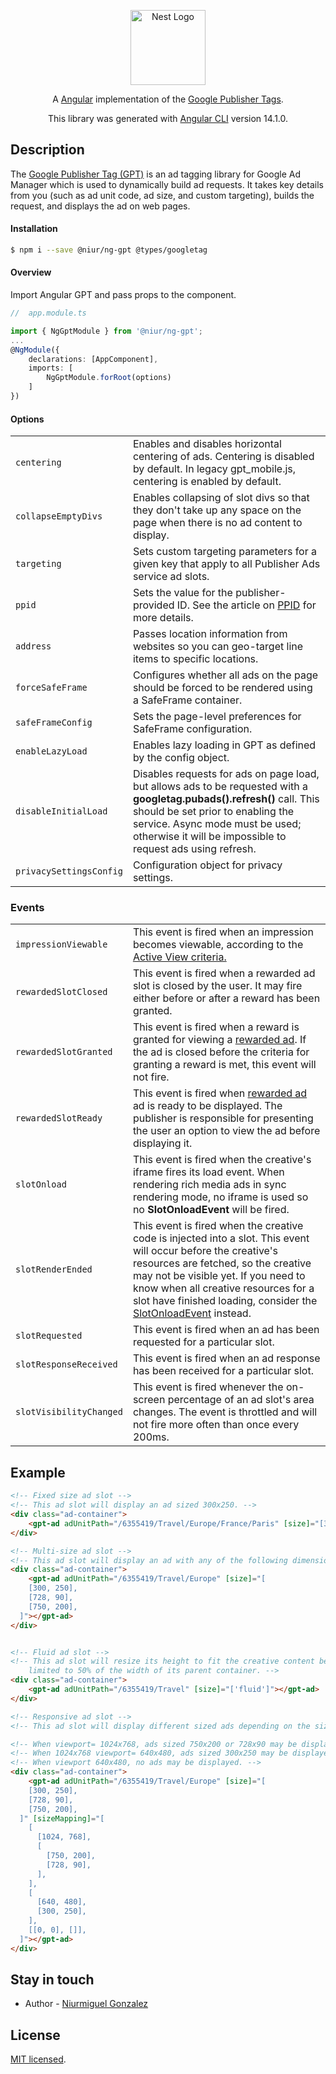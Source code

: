 <p align="center">
  <a href="https://angular.io/" target="blank"><img src="https://angular.io/assets/images/logos/angular/angular.svg" width="120" alt="Nest Logo" /></a>
</p>

<p align="center">A <a href="https://angular.io/" target="_blank">Angular</a> implementation of the <a href="https://developers.google.com/doubleclick-gpt/" target="_blank">Google Publisher Tags</a>.</p>

<p align="center">This library was generated with <a href="https://github.com/angular/angular-cli">Angular CLI</a> version 14.1.0.</p>


## Description

The <a href="https://developers.google.com/publisher-tag/guides/get-started" target="_blank">Google Publisher Tag (GPT)</a> is an ad tagging library for Google Ad Manager which is used to dynamically build ad requests. It takes key details from you (such as ad unit code, ad size, and custom targeting), builds the request, and displays the ad on web pages.

#### Installation

```bash
$ npm i --save @niur/ng-gpt @types/googletag
```

#### Overview

Import Angular GPT and pass props to the component.


```typescript
//  app.module.ts

import { NgGptModule } from '@niur/ng-gpt';
...
@NgModule({
    declarations: [AppComponent],
    imports: [
        NgGptModule.forRoot(options)
    ]
})

```

#### Options

<table>
<tr>
    <td><code>centering</code></td>
    <td>Enables and disables horizontal centering of ads. Centering is disabled by default. In legacy gpt_mobile.js, centering is enabled by default.</td>
  </tr>
  <tr>
    <td><code>collapseEmptyDivs</code></td>
    <td>Enables collapsing of slot divs so that they don't take up any space on the page when there is no ad content to display.</td>
  </tr>
  <tr>
    <td><code>targeting</code></td>
    <td>Sets custom targeting parameters for a given key that apply to all Publisher Ads service ad slots.</td>
  </tr>
  <tr>
    <td><code>ppid</code></td>
    <td>Sets the value for the publisher-provided ID. See the article on <a href="https://support.google.com/admanager/answer/2880055" rel="nofollow" target="_blank">PPID</a> for more details.</td>
  </tr>
  <tr>
    <td><code>address</code></td>
    <td>Passes location information from websites so you can geo-target line items to specific locations.</td>
  </tr>
  <tr>
    <td><code>forceSafeFrame</code></td>
    <td>Configures whether all ads on the page should be forced to be rendered using a SafeFrame container.</td>
  </tr>
  <tr>
    <td><code>safeFrameConfig</code></td>
    <td>Sets the page-level preferences for SafeFrame configuration.</td>
  </tr>
  <tr>
    <td><code>enableLazyLoad</code></td>
    <td>Enables lazy loading in GPT as defined by the config object.</td>
  </tr>
  <tr>
    <td><code>disableInitialLoad</code></td>
    <td>Disables requests for ads on page load, but allows ads to be requested with a <b>googletag.pubads().refresh()</b> call. This should be set prior to enabling the service. Async mode must be used; otherwise it will be impossible to request ads using refresh.</td>
  </tr>
  <tr>
    <td><code>privacySettingsConfig</code></td>
    <td>Configuration object for privacy settings.</td>
  </tr>
</table>

### Events

<table>
<tr>
    <td><code>impressionViewable</code></td>
    <td>This event is fired when an impression becomes viewable, according to the <a href="https://support.google.com/admanager/answer/4524488" rel="nofollow" target="_blank">Active View criteria.</a></td>
  </tr>
  <tr>
    <td><code>rewardedSlotClosed</code></td>
    <td>This event is fired when a rewarded ad slot is closed by the user. It may fire either before or after a reward has been granted. </td>
  </tr>
  <tr>
    <td><code>rewardedSlotGranted</code></td>
    <td>This event is fired when a reward is granted for viewing a <a href="https://support.google.com/admanager/answer/9116812" rel="nofollow" target="_blank">rewarded ad</a>. If the ad is closed before the criteria for granting a reward is met, this event will not fire.</td>
  </tr>
  <tr>
    <td><code>rewardedSlotReady</code></td>
    <td>This event is fired when <a href="https://support.google.com/admanager/answer/9116812" rel="nofollow" target="_blank">rewarded ad</a> ad is ready to be displayed. The publisher is responsible for presenting the user an option to view the ad before displaying it.</td>
  </tr>
  <tr>
    <td><code>slotOnload</code></td>
    <td>This event is fired when the creative's iframe fires its load event. When rendering rich media ads in sync rendering mode, no iframe is used so no <b>SlotOnloadEvent</b> will be fired.</td>
  </tr>
  <tr>
    <td><code>slotRenderEnded</code></td>
    <td>This event is fired when the creative code is injected into a slot. This event will occur before the creative's resources are fetched, so the creative may not be visible yet. If you need to know when all creative resources for a slot have finished loading, consider the <a href="https://developers.google.com/publisher-tag/reference?hl=en#googletag.events_SlotOnloadEvent" rel="nofollow" target="_blank">SlotOnloadEvent</a> instead.</td>
  </tr>
  <tr>
    <td><code>slotRequested</code></td>
    <td>This event is fired when an ad has been requested for a particular slot.</td>
  </tr>
  <tr>
    <td><code>slotResponseReceived</code></td>
    <td>This event is fired when an ad response has been received for a particular slot.</td>
  </tr>
  <tr>
    <td><code>slotVisibilityChanged</code></td>
    <td>This event is fired whenever the on-screen percentage of an ad slot's area changes. The event is throttled and will not fire more often than once every 200ms.</td>
  </tr>
</table>

## Example

```html
<!-- Fixed size ad slot -->
<!-- This ad slot will display an ad sized 300x250. -->
<div class="ad-container">
    <gpt-ad adUnitPath="/6355419/Travel/Europe/France/Paris" [size]="[300, 250]"></gpt-ad>
</div>

<!-- Multi-size ad slot -->
<!-- This ad slot will display an ad with any of the following dimensions: 300x250, 728x90, 750x200. -->
<div class="ad-container">
    <gpt-ad adUnitPath="/6355419/Travel/Europe" [size]="[
    [300, 250],
    [728, 90],
    [750, 200],
  ]"></gpt-ad>
</div>


<!-- Fluid ad slot -->
<!-- This ad slot will resize its height to fit the creative content being displayed. For this example, the slot is
    limited to 50% of the width of its parent container. -->
<div class="ad-container">
    <gpt-ad adUnitPath="/6355419/Travel" [size]="['fluid']"></gpt-ad>
</div>

<!-- Responsive ad slot -->
<!-- This ad slot will display different sized ads depending on the size of the browser viewport at page load time: -->

<!-- When viewport= 1024x768, ads sized 750x200 or 728x90 may be displayed. -->
<!-- When 1024x768 viewport= 640x480, ads sized 300x250 may be displayed. -->
<!-- When viewport 640x480, no ads may be displayed. -->
<div class="ad-container">
    <gpt-ad adUnitPath="/6355419/Travel/Europe" [size]="[
    [300, 250],
    [728, 90],
    [750, 200],
  ]" [sizeMapping]="[
    [
      [1024, 768],
      [
        [750, 200],
        [728, 90],
      ],
    ],
    [
      [640, 480],
      [300, 250],
    ],
    [[0, 0], []],
  ]"></gpt-ad>
</div>
```

## Stay in touch

* Author - [Niurmiguel Gonzalez](https://twitter.com/NiurmiguelGonz)

## License

[MIT licensed](LICENSE).